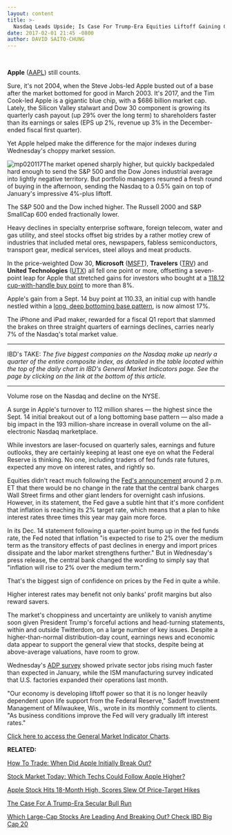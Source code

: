 ```yaml
---
layout: content
title: >-
  Nasdaq Leads Upside; Is Case For Trump-Era Equities Liftoff Gaining Critical Mass?
date: 2017-02-01 21:45 -0800
author: DAVID SAITO-CHUNG
---
```









 


**Apple** ([AAPL](https://research.investors.com/quote.aspx?symbol=AAPL)) still counts.


Sure, it's not 2004, when the Steve Jobs-led Apple busted out of a base after the market bottomed for good in March 2003. It's 2017, and the Tim Cook-led Apple is a gigantic blue chip, with a $686 billion market cap. Lately, the Silicon Valley stalwart and Dow 30 component is growing its quarterly cash payout (up 29% over the long term) to shareholders faster than its earnings or sales (EPS up 2%, revenue up 3% in the December-ended fiscal first quarter).


Yet Apple helped make the difference for the major indexes during Wednesday's choppy market session.


![mp020117](https://www.investors.com/wp-content/uploads/2017/02/MP020117-192x300.png)The market opened sharply higher, but quickly backpedaled hard enough to send the S&P 500 and the Dow Jones industrial average into lightly negative territory. But portfolio managers resumed a fresh round of buying in the afternoon, sending the Nasdaq to a 0.5% gain on top of January's impressive 4%-plus liftoff.


The S&P 500 and the Dow inched higher. The Russell 2000 and S&P SmallCap 600 ended fractionally lower.


Heavy declines in specialty enterprise software, foreign telecom, water and gas utility, and steel stocks offset big strides by a rather motley crew of industries that included metal ores, newspapers, fabless semiconductors, transport gear, medical services, steel alloys and meat products.


In the price-weighted Dow 30, **Microsoft** ([MSFT](https://research.investors.com/quote.aspx?symbol=MSFT)), **Travelers** ([TRV](https://research.investors.com/quote.aspx?symbol=TRV)) and **United Technologies** ([UTX](https://research.investors.com/quote.aspx?symbol=UTX)) all fell one point or more, offsetting a seven-point leap for Apple that stretched gains for investors who bought at a [118.12 cup-with-handle buy point](https://www.investors.com/market-trend/stock-market-today/stocks-down-but-more-techs-move-up-should-apple-stay-on-your-watch-list/) to more than 8%.


Apple's gain from a Sept. 14 buy point at 110.33, an initial cup with handle nestled within a [long, deep bottoming base pattern](https://www.investors.com/how-to-invest/investors-corner/investing-after-a-market-deep-freeze-how-to-spot-the-bottoming-base/), is now almost 17%.


 The iPhone and iPad maker, rewarded for a fiscal Q1 report that slammed the brakes on three straight quarters of earnings declines, carries nearly 7% of the Nasdaq's total market value.


---


IBD's TAKE: *The five biggest companies on the Nasdaq make up nearly a quarter of the entire composite index, as detailed in the table located within the top of the daily chart in IBD's General Market Indicators page. See the page by clicking on the link at the bottom of this article.*




---


Volume rose on the Nasdaq and decline on the NYSE.


A surge in Apple's turnover to 112 million shares — the highest since the Sept. 14 initial breakout out of a long bottoming base pattern — also made a big impact in the 193 million-share increase in overall volume on the all-electronic Nasdaq marketplace.


While investors are laser-focused on quarterly sales, earnings and future outlooks, they are certainly keeping at least one eye on what the Federal Reserve is thinking. No one, including traders of fed funds rate futures, expected any move on interest rates, and rightly so.


Equities didn't react much following the [Fed's announcement](https://www.investors.com/news/economy/fed-holds-rates-steady-with-eyes-on-trump-agenda/) around 2 p.m. ET that there would be no change in the rate that the central bank charges Wall Street firms and other giant lenders for overnight cash infusions. However, in its statement, the Fed gave a subtle hint that it's more confident that inflation is reaching its 2% target rate, which means that a plan to hike interest rates three times this year may gain more force.


In its Dec. 14 statement following a quarter-point bump up in the fed funds rate, the Fed noted that inflation "is expected to rise to 2% over the medium term as the transitory effects of past declines in energy and import prices dissipate and the labor market strengthens further." But in Wednesday's press release, the central bank changed the wording to simply say that "inflation will rise to 2% over the medium term."


That's the biggest sign of confidence on prices by the Fed in quite a while.


Higher interest rates may benefit not only banks' profit margins but also reward savers.


The market's choppiness and uncertainty are unlikely to vanish anytime soon given President Trump's forceful actions and head-turning statements, within and outside Twitterdom, on a large number of key issues. Despite a higher-than-normal distribution-day count, earnings news and economic data appear to support the general view that stocks, despite being at above-average valuations, have room to grow.


Wednesday's [ADP survey](http://research.investors.com/economic-calendar/) showed private sector jobs rising much faster than expected in January, while the ISM manufacturing survey indicated that U.S. factories expanded their operations last month.


"Our economy is developing liftoff power so that it is no longer heavily dependent upon life support from the Federal Reserve," Sadoff Investment Management of Milwaukee, Wis., wrote in its monthly comment to clients. "As business conditions improve the Fed will very gradually lift interest rates."


[Click here to access the General Market Indicator Charts](https://www.investors.com/wp-content/uploads/2017/02/IBD0102152544GMI.pdf).


**RELATED:**


[How To Trade: When Did Apple Initially Break Out?](https://www.investors.com/market-trend/stock-market-today/stocks-up-early-apple-stages-1st-breakout-in-more-than-1-year/)


[Stock Market Today: Which Techs Could Follow Apple Higher?](https://www.investors.com/market-trend/stock-market-today/russell-2000-up-which-tech-stocks-may-follow-apple-in-making-new-highs/)


[Apple Stock Hits 18-Month High, Scores Slew Of Price-Target Hikes](https://www.investors.com/news/technology/click/apple-stock-hits-18-month-high-scores-slew-of-price-target-hikes/)


[The Case For A Trump-Era Secular Bull Run](https://www.investors.com/news/trump-win-stocks-rise-new-bull-market/)


[Which Large-Cap Stocks Are Leading And Breaking Out? Check IBD Big Cap 20](http://research.investors.com/stock-lists/big-cap-20/)


 





